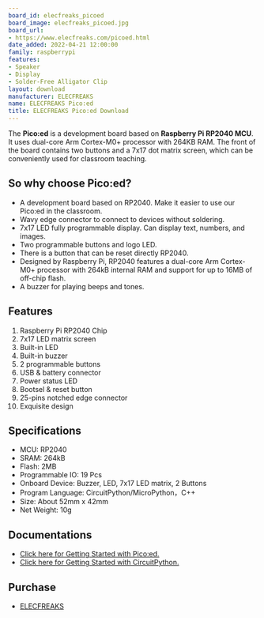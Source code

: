 ```yaml
---
board_id: elecfreaks_picoed
board_image: elecfreaks_picoed.jpg
board_url:
- https://www.elecfreaks.com/picoed.html
date_added: 2022-04-21 12:00:00
family: raspberrypi
features:
- Speaker
- Display
- Solder-Free Alligator Clip
layout: download
manufacturer: ELECFREAKS
name: ELECFREAKS Pico:ed
title: ELECFREAKS Pico:ed Download
---
```


The **Pico:ed** is a development board based on **Raspberry Pi RP2040 MCU**. It uses dual-core Arm Cortex-M0+ processor with 264KB RAM. The front of the board contains two buttons and a 7x17 dot matrix screen, which can be conveniently used for classroom teaching.

## So why choose Pico:ed?

* A development board based on RP2040. Make it easier to use our Pico:ed in the classroom.
* Wavy edge connector to connect to devices without soldering.
* 7x17 LED fully programmable display. Can display text, numbers, and images.
* Two programmable buttons and logo LED.
* There is a button that can be reset directly RP2040.
* Designed by Raspberry Pi, RP2040 features a dual-core Arm Cortex-M0+ processor with 264kB internal RAM and support for up to 16MB of off-chip flash.
* A buzzer for playing beeps and tones.

## Features

1. Raspberry Pi RP2040 Chip
2. 7x17 LED matrix screen
3. Built-in LED
4. Built-in buzzer
5. 2 programmable buttons
6. USB & battery connector
7. Power status LED
8. Bootsel & reset button
9. 25-pins notched edge connector
10. Exquisite design

## Specifications

* MCU: RP2040
* SRAM: 264kB
* Flash: 2MB
* Programmable IO: 19 Pcs
* Onboard Device: Buzzer, LED, 7x17 LED matrix, 2 Buttons
* Program Language: CircuitPython/MicroPython，C++
* Size: About 52mm x 42mm
* Net Weight: 10g

## Documentations

* [Click here for Getting Started with Pico:ed.](https://www.elecfreaks.com/learn-en/pico-ed/index.html)
* [Click here for Getting Started with CircuitPython.](https://docs.circuitpython.org/)

## Purchase

* [ELECFREAKS](https://www.elecfreaks.com/elecfreaks-pico-ed-v2.html)
